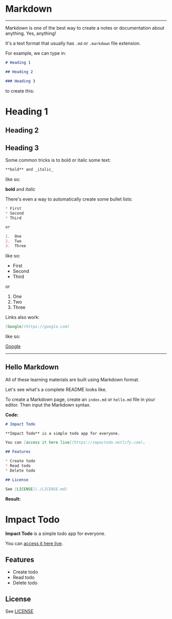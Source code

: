 # Markdown

---

Markdown is one of the best way to create a notes or documentation about anything. Yes, anything!

It's a text format that usually has `.md` or `.markdown` file extension.

For example, we can type in:

```md
# Heading 1

## Heading 2

### Heading 3
```

to create this:

# Heading 1

## Heading 2

## Heading 3

Some common tricks is to bold or italic some text:

```md
**bold** and _italic_
```

like so:

**bold** and _italic_

There's even a way to automatically create some bullet lists:

```md
* First
* Second
* Third

or

1.  One
2.  Two
3.  Three
```

like so:

* First
* Second
* Third

or

1.  One
2.  Two
3.  Three

Links also work:

```md
[Google](https://google.com)
```

like so:

[Google](https://google.com)

---

## Hello Markdown

All of these learning materials are built using Markdown format.

Let's see what's a complete README looks like.

To create a Markdown page, create an `index.md` or `hello.md` file in your editor. Then input the Markdown syntax.

**Code:**

```md
# Impact Todo

**Impact Todo** is a simple todo app for everyone.

You can [access it here live](https://impactodo.netlify.com).

## Features

* Create todo
* Read todo
* Delete todo

## License

See [LICENSE](./LICENSE.md)
```

**Result:**

# Impact Todo

**Impact Todo** is a simple todo app for everyone.

You can [access it here live](https://impactodo.netlify.com).

## Features

* Create todo
* Read todo
* Delete todo

## License

See [LICENSE](./LICENSE.md)
